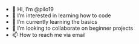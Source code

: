 - 👋 Hi, I’m @pilo19 
- 👀 I’m interested in learning how to code
- 🌱 I’m currently learning the basics
- 💞️ I’m looking to collaborate on beginner projects
- 📫 How to reach me via email 

<!---
pilo19/pilo19 is a ✨ special ✨ repository because its `README.md` (this file) appears on your GitHub profile.
You can click the Preview link to take a look at your changes.
--->
